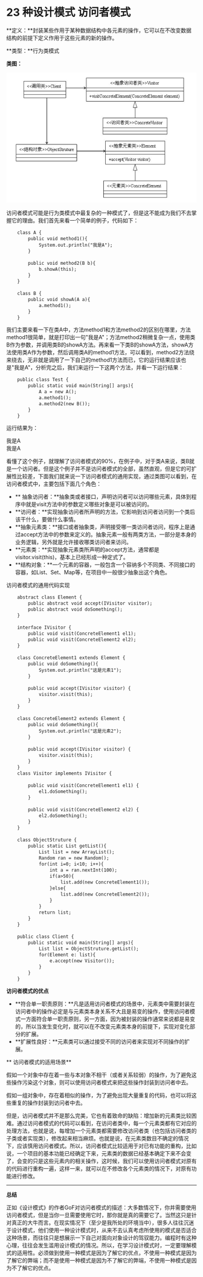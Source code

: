 # 23 种设计模式 访问者模式

**定义：**封装某些作用于某种数据结构中各元素的操作，它可以在不改变数据结构的前提下定义作用于这些元素的新的操作。

**类型：**行为类模式

**类图：**

![visitor-pattern](images/visitor-pattern-1.jpg)

访问者模式可能是行为类模式中最复杂的一种模式了，但是这不能成为我们不去掌握它的理由。我们首先来看一个简单的例子，代码如下：

```
    class A {
    	public void method1(){
    		System.out.println("我是A");
    	}

    	public void method2(B b){
    		b.showA(this);
    	}
    }

    class B {
    	public void showA(A a){
    		a.method1();
    	}
    }
```

我们主要来看一下在类A中，方法method1和方法method2的区别在哪里，方法method1很简单，就是打印出一句"我是A"；方法method2稍微复杂一点，使用类B作为参数，并调用类B的showA方法。再来看一下类B的showA方法，showA方法使用类A作为参数，然后调用类A的method1方法，可以看到，method2方法绕来绕去，无非就是调用了一下自己的method1方法而已，它的运行结果应该也是"我是A"，分析完之后，我们来运行一下这两个方法，并看一下运行结果：

```
    public class Test {
    	public static void main(String[] args){
    		A a = new A();
    		a.method1();
    		a.method2(new B());
    	}
    }
```

运行结果为：

我是A  
我是A

看懂了这个例子，就理解了访问者模式的90%，在例子中，对于类A来说，类B就是一个访问者。但是这个例子并不是访问者模式的全部，虽然直观，但是它的可扩展性比较差，下面我们就来说一下访问者模式的通用实现，通过类图可以看到，在访问者模式中，主要包括下面几个角色：

* ** 抽象访问者：**抽象类或者接口，声明访问者可以访问哪些元素，具体到程序中就是visit方法中的参数定义哪些对象是可以被访问的。
* **访问者：**实现抽象访问者所声明的方法，它影响到访问者访问到一个类后该干什么，要做什么事情。
* **抽象元素类：**接口或者抽象类，声明接受哪一类访问者访问，程序上是通过accept方法中的参数来定义的。抽象元素一般有两类方法，一部分是本身的业务逻辑，另外就是允许接收哪类访问者来访问。
* **元素类：**实现抽象元素类所声明的accept方法，通常都是visitor.visit(this)，基本上已经形成一种定式了。
* **结构对象：**一个元素的容器，一般包含一个容纳多个不同类、不同接口的容器，如List、Set、Map等，在项目中一般很少抽象出这个角色。

 访问者模式的通用代码实现

```
    abstract class Element {
    	public abstract void accept(IVisitor visitor);
    	public abstract void doSomething();
    }

    interface IVisitor {
    	public void visit(ConcreteElement1 el1);
    	public void visit(ConcreteElement2 el2);
    }

    class ConcreteElement1 extends Element {
    	public void doSomething(){
    		System.out.println("这是元素1");
    	}

    	public void accept(IVisitor visitor) {
    		visitor.visit(this);
    	}
    }

    class ConcreteElement2 extends Element {
    	public void doSomething(){
    		System.out.println("这是元素2");
    	}

    	public void accept(IVisitor visitor) {
    		visitor.visit(this);
    	}
    }
    class Visitor implements IVisitor {

    	public void visit(ConcreteElement1 el1) {
    		el1.doSomething();
    	}

    	public void visit(ConcreteElement2 el2) {
    		el2.doSomething();
    	}
    }

    class ObjectStruture {
    	public static List getList(){
    		List list = new ArrayList();
    		Random ran = new Random();
    		for(int i=0; i<10; i++){
    			int a = ran.nextInt(100);
    			if(a>50){
    				list.add(new ConcreteElement1());
    			}else{
    				list.add(new ConcreteElement2());
    			}
    		}
    		return list;
    	}
    }

    public class Client {
    	public static void main(String[] args){
    		List list = ObjectStruture.getList();
    		for(Element e: list){
    			e.accept(new Visitor());
    		}
    	}
    }
```
  
**访问者模式的优点**

* **符合单一职责原则：**凡是适用访问者模式的场景中，元素类中需要封装在访问者中的操作必定是与元素类本身关系不大且是易变的操作，使用访问者模式一方面符合单一职责原则，另一方面，因为被封装的操作通常来说都是易变的，所以当发生变化时，就可以在不改变元素类本身的前提下，实现对变化部分的扩展。
* **扩展性良好：**元素类可以通过接受不同的访问者来实现对不同操作的扩展。

** 访问者模式的适用场景**

假如一个对象中存在着一些与本对象不相干（或者关系较弱）的操作，为了避免这些操作污染这个对象，则可以使用访问者模式来把这些操作封装到访问者中去。

假如一组对象中，存在着相似的操作，为了避免出现大量重复的代码，也可以将这些重复的操作封装到访问者中去。

但是，访问者模式并不是那么完美，它也有着致命的缺陷：增加新的元素类比较困难。通过访问者模式的代码可以看到，在访问者类中，每一个元素类都有它对应的处理方法，也就是说，每增加一个元素类都需要修改访问者类（也包括访问者类的子类或者实现类），修改起来相当麻烦。也就是说，在元素类数目不确定的情况下，应该慎用访问者模式。所以，访问者模式比较适用于对已有功能的重构，比如说，一个项目的基本功能已经确定下来，元素类的数据已经基本确定下来不会变了，会变的只是这些元素内的相关操作，这时候，我们可以使用访问者模式对原有的代码进行重构一遍，这样一来，就可以在不修改各个元素类的情况下，对原有功能进行修改。

**** 

**总结**

正如《设计模式》的作者GoF对访问者模式的描述：大多数情况下，你并需要使用访问者模式，但是当你一旦需要使用它时，那你就是真的需要它了。当然这只是针对真正的大牛而言。在现实情况下（至少是我所处的环境当中），很多人往往沉迷于设计模式，他们使用一种设计模式时，从来不去认真考虑所使用的模式是否适合这种场景，而往往只是想展示一下自己对面向对象设计的驾驭能力。编程时有这种心理，往往会发生滥用设计模式的情况。所以，在学习设计模式时，一定要理解模式的适用性。必须做到使用一种模式是因为了解它的优点，不使用一种模式是因为了解它的弊端；而不是使用一种模式是因为不了解它的弊端，不使用一种模式是因为不了解它的优点。